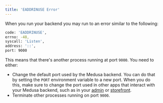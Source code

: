 ```yaml
---
title: 'EADDRINUSE Error'
---
```


When you run your backend you may run to an error similar to the following:

```bash
code: 'EADDRINUSE',
errno: -48,
syscall: 'Listen',
address: '::',
port: 9000
```

This means that there's another process running at port `9000`. You need to either:

- Change the default port used by the Medusa backend. You can do that by setting the `PORT` environment variable to a new port. When you do this, make sure to change the port used in other apps that interact with your Medusa backend, such as in your [admin](../admin/quickstart.mdx#build-command-options) or [storefront](../starters/nextjs-medusa-starter.mdx#changing-medusa-backend-url).
- Terminate other processes running on port `9000`.
